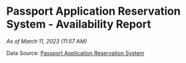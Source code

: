 # Passport Application Reservation System - Availability Report

*As of March 11, 2023 (11:57 AM)*

Data Source: [Passport Application Reservation System](https://eservices.immigration.gov.lk:8443/appointment/pages/reservationApplication.xhtml)
